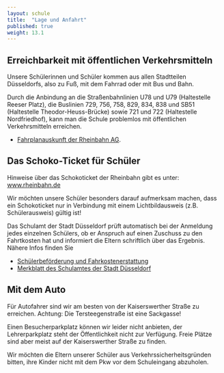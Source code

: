 ```yaml
---
layout: schule
title:  "Lage und Anfahrt"
published: true
weight: 13.1
---
```


## Erreichbarkeit mit öffentlichen Verkehrsmitteln

Unsere Schülerinnen und Schüler kommen aus allen Stadtteilen Düsseldorfs, also zu Fuß, mit dem Fahrrad oder mit Bus und Bahn. 

Durch die Anbindung an die Straßenbahnlinien U78 und U79 (Haltestelle Reeser Platz), die Buslinien 729, 756, 758, 829, 834, 838 und SB51 (Haltestelle Theodor-Heuss-Brücke) sowie 721 und 722 (Haltestelle Nordfriedhof), kann man die Schule problemlos mit öffentlichen Verkehrsmitteln erreichen.

- [Fahrplanauskunft der Rheinbahn AG][]. 

## Das Schoko-Ticket für Schüler

Hinweise über das Schokoticket der Rheinbahn gibt es unter: www.rheinbahn.de

Wir möchten unsere Schüler besonders darauf aufmerksam machen, dass ein Schokoticket nur in Verbindung mit einem Lichtbildausweis (z.B. Schülerausweis) gültig ist! 

Das Schulamt der Stadt Düsseldorf prüft automatisch bei der Anmeldung jedes einzelnen Schülers, ob er Anspruch auf einen Zuschuss zu den Fahrtkosten hat und informiert die Eltern schriftlich über das Ergebnis. Nähere Infos finden Sie 

- [Schülerbeförderung und Fahrkostenerstattung][]
- [Merkblatt des Schulamtes der Stadt Düsseldorf][] 

## Mit dem Auto

Für Autofahrer sind wir am besten von der Kaiserswerther Straße zu erreichen. Achtung: Die Tersteegenstraße ist eine Sackgasse!

Einen Besucherparkplatz können wir leider nicht anbieten, der Lehrerparkplatz steht der Öffentlichkeit nicht zur Verfügung. Freie Plätze sind aber meist auf der Kaiserswerther Straße zu finden. 

Wir möchten die Eltern unserer Schüler aus Verkehrssicherheitsgründen bitten, ihre Kinder nicht mit dem Pkw vor dem Schuleingang abzuholen. 


[Fahrplanauskunft der Rheinbahn AG]: http://www.rheinbahn.de/fahrplan/
[Schülerbeförderung und Fahrkostenerstattung]: http://www.duesseldorf.de/schulen/stichworte/schuelerbefoerderung.shtml 
[Merkblatt des Schulamtes der Stadt Düsseldorf]: http://www.duesseldorf.de/schulen/pdf/stichworte/merkblatt_fahrkostenerstattung.pdf "Merkblatt zur Schülerfahrkostenerstattung für die Schülerinnen und Schüler der allgemeinbildenden Schulen"
